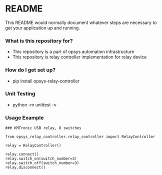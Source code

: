 # README #

This README would normally document whatever steps are necessary to get your application up and running.

### What is this repository for? ###

* This repository is a part of opsys automation infrastructure
* This repository is relay controller implementation for relay device

### How do I get set up? ###

* pip install opsys-relay-controller

### Unit Testing

* python -m unittest -v

### Usage Example
```
### KMTronic USB relay, 8 switches

from opsys_relay_controller.relay_controller import RelayController

relay = RelayController()

relay.connect()
relay.switch_on(switch_number=3)
relay.switch_off(switch_number=3)
relay.disconnect()
```